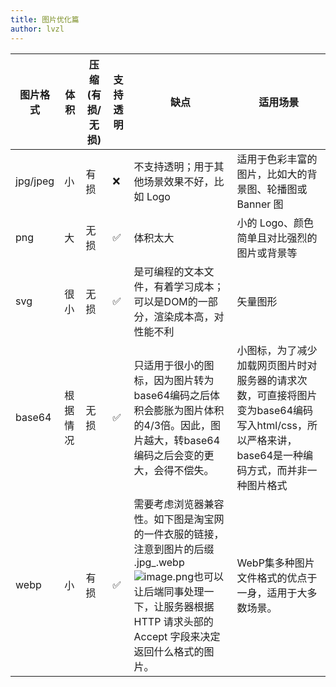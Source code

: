 ```yaml
---
title: 图片优化篇
author: lvzl
---
```


| 图片格式 | 体积 | 压缩(有损/无损) | 支持透明 | 缺点 | 适用场景 |
| --- | --- | --- | --- | --- | --- |
| jpg/jpeg | 小 | 有损 | ❌ | 不支持透明；用于其他场景效果不好，比如 Logo | 适用于色彩丰富的图片，比如大的背景图、轮播图或 Banner 图 |
| png | 大 | 无损 | ✅ | 体积太大 | 小的 Logo、颜色简单且对比强烈的图片或背景等 |
| svg | 很小 | 无损 | ✅ | 是可编程的文本文件，有着学习成本；可以是DOM的一部分，渲染成本高，对性能不利 | 矢量图形 |
| base64 | 根据情况 | 无损 | ✅ | 只适用于很小的图标，因为图片转为base64编码之后体积会膨胀为图片体积的4/3倍。因此，图片越大，转base64编码之后会变的更大，会得不偿失。 | 小图标，为了减少加载网页图片时对服务器的请求次数，可直接将图片变为base64编码写入html/css，所以严格来讲，base64是一种编码方式，而并非一种图片格式 |
| webp | 小 | 有损 | ✅ | 需要考虑浏览器兼容性。如下图是淘宝网的一件衣服的链接，注意到图片的后缀 .jpg_.webp![image.png](https://cdn.nlark.com/yuque/0/2023/png/22819120/1681303196989-223668e0-79f3-40db-a5ee-1c5cffac8452.png#averageHue=%23fcfcfb&clientId=ub5329ade-488b-4&from=paste&height=250&id=ueea8567e&originHeight=500&originWidth=770&originalType=binary&ratio=2&rotation=0&showTitle=false&size=114871&status=done&style=none&taskId=uffb01d0d-a20f-42f8-a734-284d5895f7a&title=&width=385)也可以让后端同事处理一下，让服务器根据 HTTP 请求头部的 Accept 字段来决定返回什么格式的图片。 | WebP集多种图片文件格式的优点于一身，适用于大多数场景。 |

